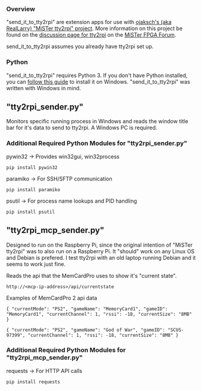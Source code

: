 ### Overview
"send_it_to_tty2rpi" are extension apps for use with [ojaksch's (aka RealLarry) "MiSTer tty2rpi" project](https://github.com/ojaksch/MiSTer_tty2rpi).  More information on this project be found on the [discussion page for tty2rpi](https://misterfpga.org/viewtopic.php?t=5437) on the [MiSTer FPGA Forum](https://misterfpga.org).

send_it_to_tty2rpi assumes you already have tty2rpi set up.

### Python
"send_it_to_tty2rpi" requires Python 3.  If you don't have Python installed, you can [follow this guide](https://www.geeksforgeeks.org/python/how-to-install-python-on-windows/) to install it on Windows.  "send_it_to_tty2rpi" was written with Windows in mind.  

## "tty2rpi_sender.py"
Monitors specific running process in Windows and reads the window title bar for it's data to send to tty2rpi.  A Windows PC is required.

### Additional Required Python Modules for "tty2rpi_sender.py"

pywin32 → Provides win32gui, win32process
```
pip install pywin32
```
paramiko → For SSH/SFTP communication

```
pip install paramiko
```
psutil → For process name lookups and PID handling

```
pip install psutil
```
## "tty2rpi_mcp_sender.py"
Designed to run on the Raspberry Pi, since the original intention of "MiSTer tty2rpi" was to also run on a Raspberry Pi.  It "should" work on any Linux OS and Debian is prefered.  I test tty2rpi with an old laptop running Debian and it seems to work just fine.

Reads the api that the MemCardPro uses to show it's "current state".
```
http://<mcp-ip-address>/api/currentstate
```
Examples of MemCardPro 2 api data
```
{ "currentMode": "PS2", "gameName": "MemoryCard1", "gameID": "MemoryCard1", "currentChannel": 1, "rssi": -18, "currentSize": "8MB" }
```
```
{ "currentMode": "PS2", "gameName": "God of War", "gameID": "SCUS-97399", "currentChannel": 1, "rssi": -18, "currentSize": "8MB" }
```

### Additional Required Python Modules for "tty2rpi_mcp_sender.py"

requests → For HTTP API calls
```
pip install requests
```
